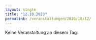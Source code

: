 ```yaml
---
layout: single
title: "12.10.2020"
permalink: /veranstaltungen/2020/10/12/
---
```


Keine Veranstaltung an diesem Tag.

